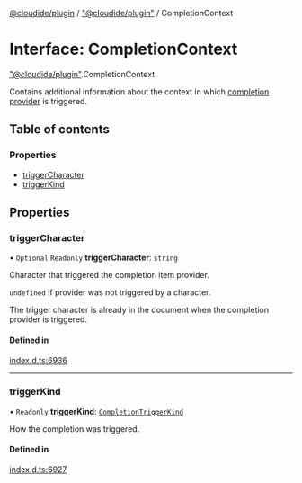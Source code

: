 [@cloudide/plugin](../README.md) / ["@cloudide/plugin"](../modules/_cloudide_plugin_.md) / CompletionContext

# Interface: CompletionContext

["@cloudide/plugin"](../modules/_cloudide_plugin_.md).CompletionContext

Contains additional information about the context in which
[completion provider](#CompletionItemProvider.provideCompletionItems) is triggered.

## Table of contents

### Properties

- [triggerCharacter](cloudide_plugin_.CompletionContext.md#triggercharacter)
- [triggerKind](cloudide_plugin_.CompletionContext.md#triggerkind)

## Properties

### triggerCharacter

• `Optional` `Readonly` **triggerCharacter**: `string`

Character that triggered the completion item provider.

`undefined` if provider was not triggered by a character.

The trigger character is already in the document when the completion provider is triggered.

#### Defined in

[index.d.ts:6936](https://github.com/shuyaqian/cloudide-plugin-api/blob/26b31b9/index.d.ts#L6936)

___

### triggerKind

• `Readonly` **triggerKind**: [`CompletionTriggerKind`](../enums/cloudide_plugin_.CompletionTriggerKind.md)

How the completion was triggered.

#### Defined in

[index.d.ts:6927](https://github.com/shuyaqian/cloudide-plugin-api/blob/26b31b9/index.d.ts#L6927)
